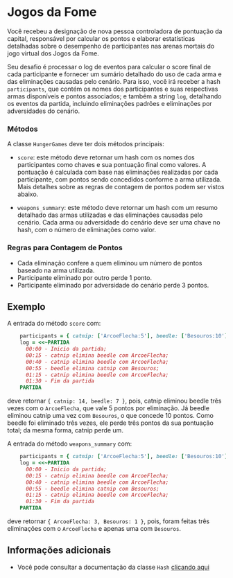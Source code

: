 # Jogos da Fome

Você recebeu a designação de nova pessoa controladora de pontuação da capital, responsável por calcular os pontos e elaborar estatísticas detalhadas sobre o desempenho de participantes nas arenas mortais do jogo virtual dos Jogos da Fome.

Seu desafio é processar o log de eventos para calcular o score final de cada participante e fornecer um sumário detalhado do uso de cada arma e das eliminações causadas pelo cenário. Para isso, você irá receber a hash `participants`, que contém os nomes dos participantes e suas respectivas armas disponíveis e pontos associados; e também a string `log`, detalhando os eventos da partida, incluindo eliminações padrões e eliminações por adversidades do cenário.

### Métodos

A classe `HungerGames` deve ter dois métodos principais:

- `score`: este método deve retornar um hash com os nomes dos participantes como chaves e sua pontuação final como valores. A pontuação é calculada com base nas eliminações realizadas por cada participante, com pontos sendo concedidos conforme a arma utilizada. Mais detalhes sobre as regras de contagem de pontos podem ser vistos abaixo.

- `weapons_summary`: este método deve retornar um hash com um resumo detalhado das armas utilizadas e das eliminações causadas pelo cenário. Cada arma ou adversidade do cenário deve ser uma chave no hash, com o número de eliminações como valor.

### Regras para Contagem de Pontos

- Cada eliminação confere a quem eliminou um número de pontos baseado na arma utilizada.
- Participante eliminado por outro perde 1 ponto.
- Participante eliminado por adversidade do cenário perde 3 pontos.

## Exemplo

A entrada do método `score` com:

```ruby
    participants = { catnip: ['ArcoeFlecha:5'], beedle: ['Besouros:10'] }
    log = <<~PARTIDA
      00:00 - Inicio da partida;
      00:15 - catnip elimina beedle com ArcoeFlecha;
      00:40 - catnip elimina beedle com ArcoeFlecha;
      00:55 - beedle elimina catnip com Besouros;
      01:15 - catnip elimina beedle com ArcoeFlecha;
      01:30 - Fim da partida
    PARTIDA
```

deve retornar `{ catnip: 14, beedle: 7 }`, pois, catnip eliminou beedle três vezes com o `ArcoeFlecha`, que vale 5 pontos por eliminação. Já beedle eliminou catnip uma vez com `Besouros`, o que concede 10 pontos. Como beedle foi eliminado três vezes, ele perde três pontos da sua pontuação total; da mesma forma, catnip perde um.

A entrada do método `weapons_summary` com:

```ruby
    participants = { catnip: ['ArcoeFlecha:5'], beedle: ['Besouros:10'] }
    log = <<~PARTIDA
      00:00 - Inicio da partida;
      00:15 - catnip elimina beedle com ArcoeFlecha;
      00:40 - catnip elimina beedle com ArcoeFlecha;
      00:55 - beedle elimina catnip com Besouros;
      01:15 - catnip elimina beedle com ArcoeFlecha;
      01:30 - Fim da partida
    PARTIDA
```

deve retornar `{ ArcoeFlecha: 3, Besouros: 1 }`, pois, foram feitas três eliminações com o `ArcoeFlecha` e apenas uma com `Besouros`.

## Informações adicionais

- Você pode consultar a documentação da classe `Hash` [clicando aqui](https://ruby-doc.org/core-3.0.0/Hash.html)
